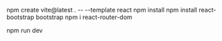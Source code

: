 npm create vite@latest . -- --template react
npm install
npm install react-bootstrap bootstrap
npm i react-router-dom

npm run dev
